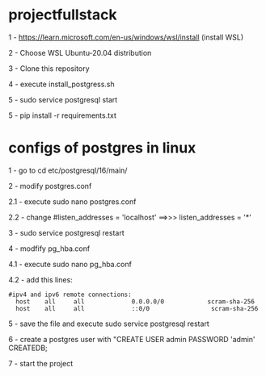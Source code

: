 # projectfullstack
1 - https://learn.microsoft.com/en-us/windows/wsl/install (install WSL)

2 - Choose WSL Ubuntu-20.04 distribution

3 - Clone this repository

4 - execute install_postgress.sh

5 - sudo service postgresql start

5 - pip install -r requirements.txt


# configs of postgres in linux

1 - go to cd etc/postgresql/16/main/

2 - modify postgres.conf

2.1 - execute sudo nano postgres.conf

2.2 - change #listen_addresses = 'localhost' ==>>> listen_addresses = '*'

3 - sudo service postgresql restart

4 - modfify pg_hba.conf

4.1 - execute sudo nano pg_hba.conf

4.2 - add this lines: 

    #ipv4 and ipv6 remote connections:
      host    all     all             0.0.0.0/0            scram-sha-256
      host    all     all             ::0/0                 scram-sha-256
      
5 - save the file and execute sudo service postgresql restart

    
6 - create a postgres user with "CREATE USER admin PASSWORD 'admin' CREATEDB;

7 - start the project
